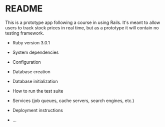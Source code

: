# README

This is a prototype app following a course in using Rails.  It's meant to allow users to track stock prices in real time, but as a prototype it will contain no testing framework.

* Ruby version
3.0.1

* System dependencies

* Configuration

* Database creation

* Database initialization

* How to run the test suite

* Services (job queues, cache servers, search engines, etc.)

* Deployment instructions

* ...
